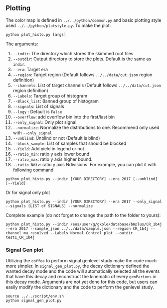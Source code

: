 ## Plotting 
The color map is defined in `../../python/common.py` and basic plotting style used `../../python/plotstyle.py`. To make the plot:
```
python plot_histo.py [args]
```
The arguments:
1. `--indir`: The directory which stores the skimmed root files.
2. `--outdir`: Output directory to store the plots. Default is the same as `indir`.
3. `--era`: Target era
4. `--region`: Target region (Default follows `../../data/cut.json` region definition) 
5. `--channels`: List of target channels (Default follows `../../data/cut.json` region definition)
6. `--Labels`: Target group of histogram
7. `--Black_list`: Banned group of histogram
8. `--signals`: List of signals 
9. `--logy` : Default is `False`
10. `--overflow`: add overflow bin into the first/last bin
11. `--only_signal`: Only plot signal
12. `--normalize`: Normalize the distributions to one. Recommend only used with `--only_signal`
13. `--unblind`: Unblind or not (Default is blind)
14. `--block_sample`: List of samples that should be blocked
15. `--Yield`: Add yield in legend or not.
16. `--ratio_min`: ratio y axis lower bound.
17. `--ratio_max`: ratio y axis higher bound.
18. `--ratio_Ndiv`: ratio y axis Ndivisions.
For example, you can plot it with following command
```
python plot_histo.py --indir [YOUR DIRECTORY] --era 2017 [--unblind] [--Yield]
```
Or for signal only plot
```
python plot_histo.py --indir [YOUR DIRECTORY] --era 2017 --only_signal --signals [LIST of SIGNALS] --normalize
```

Complete example (do not forget to change the path to the folder to yours):
```
python plot_histo.py --indir /eos/user/g/gkole/database/bHplus/CR_1b4j --era 2017 --sample_json ../../data/sample.json --region CR_1b4j --channel mu_resolved --Labels Normal Control_plot --outdir test1_CR_1b4j
```
### Signal Gen plot
Utilizing the `coffea` to perform signal genlevel study make the code much more simpler. In `signal_gen_plot.py`, the decay dictionary defined the wanted decay mode and the code will automatically selected all the events that have this decay and reconstruct the kinematic of every `genPartons` in this decay mode. Arguments are not yet done for this code, but users can easily modify the dictionary and the code to perform the genlevel study.
```
source ../../script/env.sh
python signal_gen_plot.py
```
